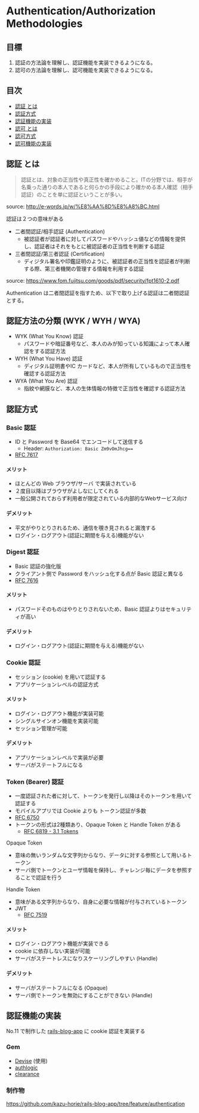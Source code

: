 # Authentication/Authorization Methodologies

## 目標

1. 認証の方法論を理解し、認証機能を実装できるようになる。
1. 認可の方法論を理解し、認可機能を実装できるようになる。

## 目次

- [認証 とは](#認証-とは)
- [認証方式](#認証方式)
- [認証機能の実装](#認証機能の実装)
- [認可 とは](#認可-とは)
- [認可方式](#認可方式)
- [認可機能の実装](#認可機能の実装)

## 認証 とは

> 認証とは、対象の正当性や真正性を確かめること。ITの分野では、相手が名乗った通りの本人であると何らかの手段により確かめる本人確認（相手認証）のことを単に認証ということが多い。

source: http://e-words.jp/w/%E8%AA%8D%E8%A8%BC.html

認証は２つの意味がある

- 二者間認証/相手認証 (Authentication)
  - 被認証者が認証者に対してパスワードやハッシュ値などの情報を提供し、認証者はそれをもとに被認証者の正当性を判断する認証
- 三者間認証/第三者認証 (Certification)
  - ディジタル署名や印鑑証明のように、被認証者の正当性を認証者が判断する際、第三者機関の管理する情報を利用する認証

source: https://www.fom.fujitsu.com/goods/pdf/security/fpt1610-2.pdf

Authentication は二者間認証を指すため、以下で取り上げる認証は二者間認証とする。

## 認証方法の分類 (WYK / WYH / WYA)

- WYK (What You Know) 認証
  - パスワードや暗証番号など、本人のみが知っている知識によって本人確認をする認証方法
- WYH (What You Have) 認証
  - ディジタル証明書やIC カードなど、本人が所有しているもので正当性を確認する認証方法
- WYA (What You Are) 認証
  - 指紋や網膜など、本人の生体情報の特徴で正当性を確認する認証方法

## 認証方式

### Basic 認証

- ID と Password を Base64 でエンコードして送信する
  - Header: `Authorization: Basic Zm9vOmJhcg==`
- [RFC 7617](https://tools.ietf.org/html/rfc7617)

#### メリット

- ほとんどの Web ブラウザ/サーバ で実装されている
- ２度目以降はブラウザがよしなにしてくれる
- 一般公開されておらず利用者が限定されている内部的なWebサービス向け

#### デメリット

- 平文がやりとりされるため、通信を覗き見されると漏洩する
- ログイン・ログアウト(認証に期間を与える)機能がない

### Digest 認証

- Basic 認証の強化版
- クライアント側で Password をハッシュ化する点が Basic 認証と異なる
- [RFC 7616](https://tools.ietf.org/html/rfc7616)

#### メリット

- パスワードそのものはやりとりされないため、Basic 認証よりはセキュリティが高い

#### デメリット

- ログイン・ログアウト(認証に期間を与える)機能がない

### Cookie 認証

- セッション (cookie) を用いて認証する
- アプリケーションレベルの認証方式

#### メリット

- ログイン・ログアウト機能が実装可能
- シングルサインオン機能を実装可能
- セッション管理が可能

#### デメリット

- アプリケーションレベルで実装が必要
- サーバがステートフルになる

### Token (Bearer) 認証

- 一度認証された者に対して、トークンを発行し以降はそのトークンを用いて認証する
- モバイルアプリでは Cookie よりも トークン認証が多数
- [RFC 6750](https://tools.ietf.org/html/rfc6750)
- トークンの形式は2種類あり、Opaque Token と Handle Token がある
  - [RFC 6819 - 3.1 Tokens](https://openid-foundation-japan.github.io/rfc6819.ja.html#section_tokens)

Opaque Token

- 意味の無いランダムな文字列からなり、データに対する参照として用いるトークン
- サーバ側でトークンとユーザ情報を保持し、チャレンジ毎にデータを参照することで認証を行う

Handle Token

- 意味がある文字列からなり、自身に必要な情報が付与されているトークン
- JWT
  - [RFC 7519](https://tools.ietf.org/html/rfc7519)

#### メリット

- ログイン・ログアウト機能が実装できる
- cookie に依存しない実装が可能
- サーバがステートレスになりスケーリングしやすい (Handle)

#### デメリット

- サーバがステートフルになる (Opaque)
- サーバ側でトークンを無効にすることができない (Handle)

## 認証機能の実装

No.11 で制作した [rails-blog-app](https://github.com/kazu-horie/rails-blog-app) に cookie 認証を実装する

### Gem

- [Devise](https://github.com/heartcombo/devise) (使用)
- [authlogic](https://github.com/binarylogic/authlogic)
- [clearance](https://github.com/thoughtbot/clearance)

### 制作物

https://github.com/kazu-horie/rails-blog-app/tree/feature/authentication
